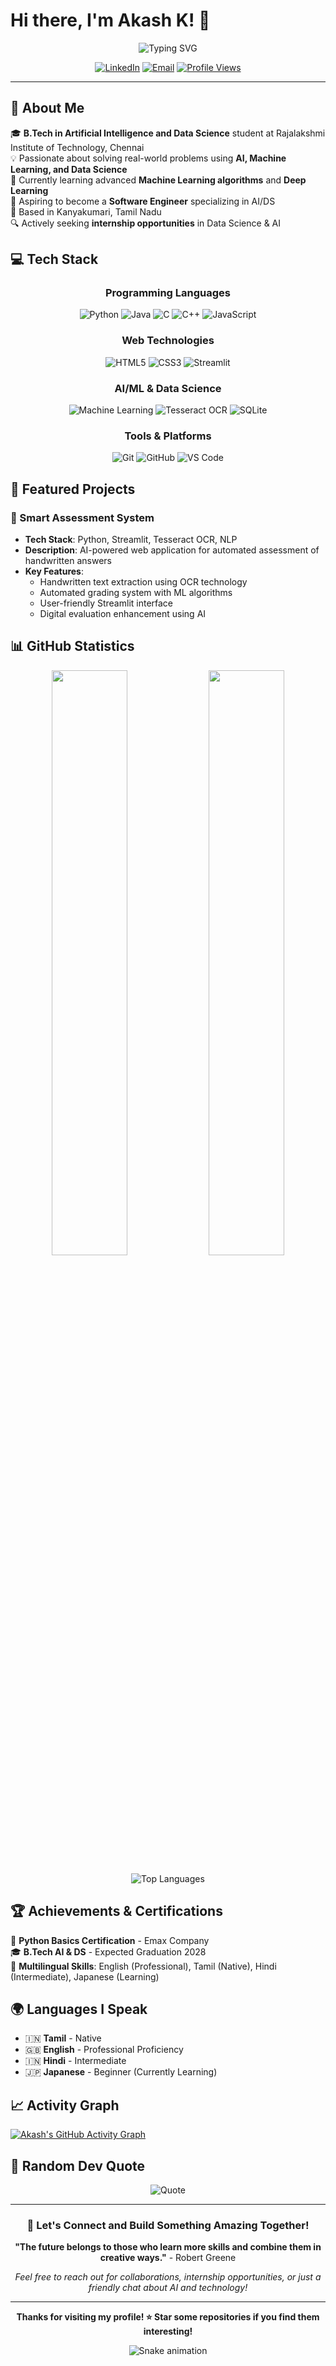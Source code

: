 # Hi there, I'm Akash K! 👋

<div align="center">
  <img src="https://readme-typing-svg.herokuapp.com?font=Fira+Code&size=30&pause=1000&color=00D4FF&center=true&vCenter=true&width=600&lines=Aspiring+Data+Science+%26+AI+Engineer;B.Tech+AI+%26+DS+Student;Full+Stack+Developer;Machine+Learning+Enthusiast;Problem+Solver+%26+Innovator" alt="Typing SVG" />
</div>

<div align="center">
  
[![LinkedIn](https://img.shields.io/badge/LinkedIn-0077B5?style=for-the-badge&logo=linkedin&logoColor=white)](https://linkedin.com/in/akash-k-a12842327)
[![Email](https://img.shields.io/badge/Email-D14836?style=for-the-badge&logo=gmail&logoColor=white)](mailto:akash9091k.akash@gmail.com)
[![Profile Views](https://komarev.com/ghpvc/?username=yourusername&label=Profile%20views&color=0e75b6&style=for-the-badge)](https://github.com/yourusername)

</div>

---

## 🚀 About Me

🎓 **B.Tech in Artificial Intelligence and Data Science** student at Rajalakshmi Institute of Technology, Chennai  
💡 Passionate about solving real-world problems using **AI, Machine Learning, and Data Science**  
🌱 Currently learning advanced **Machine Learning algorithms** and **Deep Learning**  
🎯 Aspiring to become a **Software Engineer** specializing in AI/DS  
📍 Based in Kanyakumari, Tamil Nadu  
🔍 Actively seeking **internship opportunities** in Data Science & AI  

## 💻 Tech Stack

<div align="center">

### Programming Languages
![Python](https://img.shields.io/badge/Python-3776AB?style=for-the-badge&logo=python&logoColor=white)
![Java](https://img.shields.io/badge/Java-ED8B00?style=for-the-badge&logo=java&logoColor=white)
![C](https://img.shields.io/badge/C-00599C?style=for-the-badge&logo=c&logoColor=white)
![C++](https://img.shields.io/badge/C++-00599C?style=for-the-badge&logo=cplusplus&logoColor=white)
![JavaScript](https://img.shields.io/badge/JavaScript-F7DF1E?style=for-the-badge&logo=javascript&logoColor=black)

### Web Technologies
![HTML5](https://img.shields.io/badge/HTML5-E34F26?style=for-the-badge&logo=html5&logoColor=white)
![CSS3](https://img.shields.io/badge/CSS3-1572B6?style=for-the-badge&logo=css3&logoColor=white)
![Streamlit](https://img.shields.io/badge/Streamlit-FF4B4B?style=for-the-badge&logo=streamlit&logoColor=white)

### AI/ML & Data Science
![Machine Learning](https://img.shields.io/badge/Machine_Learning-FF6F00?style=for-the-badge&logo=tensorflow&logoColor=white)
![Tesseract OCR](https://img.shields.io/badge/Tesseract_OCR-4285F4?style=for-the-badge&logo=google&logoColor=white)
![SQLite](https://img.shields.io/badge/SQLite-07405E?style=for-the-badge&logo=sqlite&logoColor=white)

### Tools & Platforms
![Git](https://img.shields.io/badge/Git-F05032?style=for-the-badge&logo=git&logoColor=white)
![GitHub](https://img.shields.io/badge/GitHub-181717?style=for-the-badge&logo=github&logoColor=white)
![VS Code](https://img.shields.io/badge/VS_Code-007ACC?style=for-the-badge&logo=visual-studio-code&logoColor=white)

</div>

## 🎯 Featured Projects

### 🤖 Smart Assessment System
- **Tech Stack**: Python, Streamlit, Tesseract OCR, NLP
- **Description**: AI-powered web application for automated assessment of handwritten answers
- **Key Features**: 
  - Handwritten text extraction using OCR technology
  - Automated grading system with ML algorithms
  - User-friendly Streamlit interface
  - Digital evaluation enhancement using AI

## 📊 GitHub Statistics

<div align="center">
  
<img width="49%" src="https://github-readme-stats.vercel.app/api?username=yourusername&show_icons=true&theme=tokyonight&hide_border=true" />
<img width="49%" src="https://github-readme-streak-stats.herokuapp.com/?user=yourusername&theme=tokyonight&hide_border=true" />

</div>

<div align="center">
  
![Top Languages](https://github-readme-stats.vercel.app/api/top-langs/?username=yourusername&layout=compact&theme=tokyonight&hide_border=true)

</div>

## 🏆 Achievements & Certifications

🏅 **Python Basics Certification** - Emax Company  
🎓 **B.Tech AI & DS** - Expected Graduation 2028  
🌟 **Multilingual Skills**: English (Professional), Tamil (Native), Hindi (Intermediate), Japanese (Learning)

## 🌍 Languages I Speak

- 🇮🇳 **Tamil** - Native
- 🇬🇧 **English** - Professional Proficiency  
- 🇮🇳 **Hindi** - Intermediate
- 🇯🇵 **Japanese** - Beginner (Currently Learning)

## 📈 Activity Graph

[![Akash's GitHub Activity Graph](https://github-readme-activity-graph.vercel.app/graph?username=yourusername&bg_color=1a1b27&color=38bdae&line=70a5fd&point=bf91f3&area=true&hide_border=true)](https://github.com/yourusername)

## 💭 Random Dev Quote

<div align="center">
  
![Quote](https://quotes-github-readme.vercel.app/api?type=horizontal&theme=tokyonight)

</div>

---

<div align="center">
  
### 🤝 Let's Connect and Build Something Amazing Together!

**"The future belongs to those who learn more skills and combine them in creative ways."** - Robert Greene

*Feel free to reach out for collaborations, internship opportunities, or just a friendly chat about AI and technology!*

</div>

---

<div align="center">
  
**Thanks for visiting my profile! ⭐ Star some repositories if you find them interesting!**

![Snake animation](https://github.com/yourusername/yourusername/blob/output/github-contribution-grid-snake.svg)

</div>
